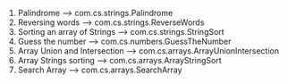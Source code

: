 1) Palindrome --> com.cs.strings.Palindrome
2) Reversing words --> com.cs.strings.ReverseWords
3) Sorting an array of Strings --> com.cs.strings.StringSort
4) Guess the number --> com.cs.numbers.GuessTheNumber
5) Array Union and Intersection --> com.cs.arrays.ArrayUnionIntersection
6) Array Strings sorting --> com.cs.arrays.ArrayStringSort
7) Search Array --> com.cs.arrays.SearchArray
